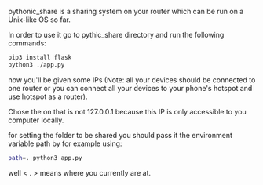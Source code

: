 pythonic_share is a sharing system on your router which can be run on a Unix-like OS so far. 

In order to use it go to pythic_share directory and run the following commands:
```bash
pip3 install flask
python3 ./app.py
```

now you'll be given some IPs (Note: all your devices should be connected to one router
or you can connect all your devices to your phone's hotspot and use hotspot as a router).

Chose the on that is not 127.0.0.1 because this IP is only accessible to you computer locally.

for setting the folder to be shared you should pass it the environment variable path by for example using:

```bash
path=. python3 app.py
```
well < . > means where you currently are at.
